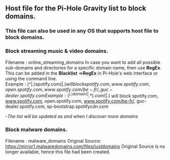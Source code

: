 ## Host file for the Pi-Hole Gravity list to block domains.
### This file can also be used in any OS that supports host file to block domains.


### Block streaming music & video domains.
Filename : online_streaming_domains
In case you want to add all possible sub-domains and directories for a specific domain name, then use **RegEx**. This can be added in the **Blacklist** =>**RegEx** in Pi-Hole's web interface or using the command line.  
Example : (^|.)spotify.com(|.$) will block spotify.com, www.spotify.com, open.spotify.com, www.spotify.com/be-fr/, guc-dealer.spotify.com   
Example : (^|.)domain(|.*).com(|.$) will block spotify.com, www.spotify.com, open.spotify.com, www.spotify.com/be-fr/, guc-dealer.spotify.com, sp-bootstrap.spotifycdn.com   
  
-*The list will be updated as and when I discover more domains*  

### Block malware domains.
Filename : malware_domains
Original Source: https://mirror1.malwaredomains.com/files/justdomains
Original Source is no longer available, hence this file had been created.
